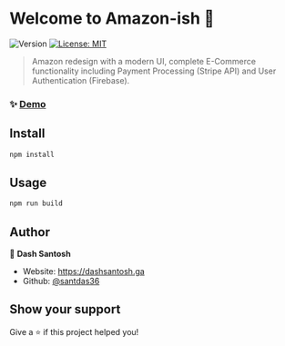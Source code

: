# Welcome to Amazon-ish 👋
<p>
  <img alt="Version" src="https://img.shields.io/badge/version-0.1.0-blue.svg?cacheSeconds=2592000" />
  <a href="#" target="_blank">
    <img alt="License: MIT" src="https://img.shields.io/badge/License-MIT-yellow.svg" />
  </a>
</p>

> Amazon redesign with a modern UI, complete E-Commerce functionality including Payment Processing (Stripe API) and User Authentication (Firebase).

### ✨ [Demo](https://amazon-ish.vercel.app)

## Install

```sh
npm install
```

## Usage

```sh
npm run build
```

## Author

👤 **Dash Santosh**

* Website: https://dashsantosh.ga
* Github: [@santdas36](https://github.com/santdas36)

## Show your support

Give a ⭐️ if this project helped you!

